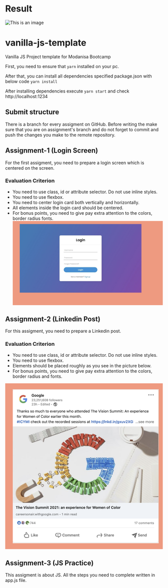 # Result
![This is an image](./assets/presentation.gif)


# vanilla-js-template

Vanilla JS Project template for Modanisa Bootcamp

First, you need to ensure that `yarn` installed on your pc.

After that, you can install all dependencies specified package.json with below code
`yarn install`

After installing dependencies execute `yarn start` and check http://localhost:1234

## Submit structure

There is a branch for every assigment on GitHub. Before writing the make sure that you
are on assignment's branch and do not forget to commit and push the changes you make
to the remote repository.

## Assignment-1 (Login Screen)

For the first assigment, you need to prepare a login screen which is centered on the screen.

### Evaluation Criterion

- You need to use class, id or attribute selector. Do not use inline styles.
- You need to use flexbox.
- You need to center login card both vertically and horizontally.
- All elements inside the login card should be centered.
- For bonus points, you need to give pay extra attention to the colors, border radius fonts.
  ![This is an image](./assets/login-screen.png)

## Assignment-2 (Linkedin Post)

For this assigment, you need to prepare a Linkedin post.

### Evaluation Criterion

- You need to use class, id or attribute selector. Do not use inline styles.
- You need to use flexbox.
- Elements should be placed roughly as you see in the picture below.
- For bonus points, you need to give pay extra attention to the colors, border radius and fonts.

![This is an image](./assets/linkedin-post.png)

## Assignment-3 (JS Practice)

This assigment is about JS. All the steps you need to complete written in app.js file.
